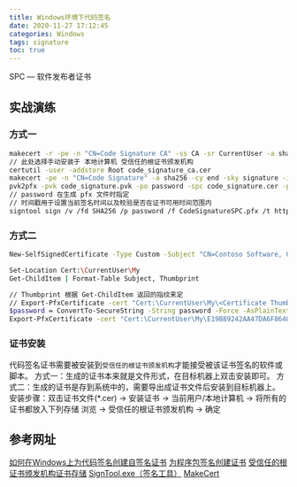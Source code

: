 ```yaml
---
title: Windows环境下代码签名
date: 2020-11-27 17:12:45
categories: Windows
tags: signature
toc: true
---
```


SPC — 软件发布者证书

<!-- More -->

## 实战演练

### 方式一
``` bash
makecert -r -pe -n "CN=Code Signature CA" -ss CA -sr CurrentUser -a sha256 -cy authority -sky signature -eku 1.3.6.1.5.5.7.3.3 -sv CodeSignatureCA.pvk CodeSignatureCA.cer
// 此处选择手动安装于 本地计算机 受信任的根证书颁发机构
certutil -user -addstore Root code_signature_ca.cer
makecert -pe -n "CN=Code Signature" -a sha256 -cy end -sky signature -ic CodeSignatureCA.cer -iv CodeSignatureCA.pvk -sv CodeSignatureSPC.pvk CodeSignatureSPC.cer
pvk2pfx -pvk code_signature.pvk -po password -spc code_signature.cer -pfx code_signature.pfx
// password 在生成 pfx 文件时指定
// 时间戳用于设置当前签名时间以及校验是否在证书可用时间范围内
signtool sign /v /fd SHA256 /p password /f CodeSignatureSPC.pfx /t http://timestamp.globalsign.com/scripts/timstamp.dll Setup.msi
```

### 方式二
``` bash
New-SelfSignedCertificate -Type Custom -Subject "CN=Contoso Software, O=Contoso Corporation, C=US" -KeyUsage DigitalSignature -FriendlyName "Your friendly name goes here" -CertStoreLocation "Cert:\CurrentUser\My" -TextExtension @("2.5.29.37={text}1.3.6.1.5.5.7.3.3", "2.5.29.19={text}")

Set-Location Cert:\CurrentUser\My
Get-ChildItem | Format-Table Subject, Thumbprint

// Thumbprint 根据 Get-ChildItem 返回的指纹来定
// Export-PfxCertificate -cert "Cert:\CurrentUser\My\<Certificate Thumbprint>" -FilePath <FilePath>.pfx -Password $password
$password = ConvertTo-SecureString -String password -Force -AsPlainText
Export-PfxCertificate -cert "Cert:\CurrentUser\My\E19B89242AA47DA6F8640AC98F7AE4DA62E147F5" -FilePath E:\\test.pfx -Password $password
```

### 证书安装
代码签名证书需要被安装到`受信任的根证书颁发机构`才能接受被该证书签名的软件或脚本。
方式一：生成的证书本来就是文件形式，在目标机器上双击安装即可。
方式二：生成的证书是存到系统中的，需要导出成证书文件后安装到目标机器上。
安装步骤：双击证书文件(\*.cer) -> 安装证书 -> 当前用户/本地计算机 -> 将所有的证书都放入下列存储 浏览 -> 受信任的根证书颁发机构 -> 确定

## 参考网址
[如何在Windows上为代码签名创建自签名证书](https://blog.csdn.net/weixin_43982401/article/details/104437205)
[为程序包签名创建证书](https://docs.microsoft.com/zh-cn/windows/msix/package/create-certificate-package-signing)
[受信任的根证书颁发机构证书存储](https://docs.microsoft.com/zh-cn/windows-hardware/drivers/install/trusted-root-certification-authorities-certificate-store)
[SignTool.exe（签名工具）](https://docs.microsoft.com/zh-cn/previous-versions/dotnet/netframework-4.0/8s9b9yaz&#40;v=vs.100&#41;)
[MakeCert](https://docs.microsoft.com/en-us/windows/win32/seccrypto/makecert)

